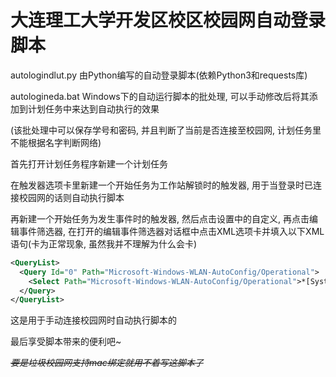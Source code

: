 # 大连理工大学开发区校区校园网自动登录脚本
autologindlut.py 由Python编写的自动登录脚本(依赖Python3和requests库)

autologineda.bat Windows下的自动运行脚本的批处理, 可以手动修改后将其添加到计划任务中来达到自动执行的效果

(该批处理中可以保存学号和密码, 并且判断了当前是否连接至校园网, 计划任务里不能根据名字判断网络)

首先打开计划任务程序新建一个计划任务

在触发器选项卡里新建一个开始任务为工作站解锁时的触发器, 用于当登录时已连接校园网的话则自动执行脚本

再新建一个开始任务为发生事件时的触发器, 然后点击设置中的自定义, 再点击编辑事件筛选器, 在打开的编辑事件筛选器对话框中点击XML选项卡并填入以下XML语句(卡为正常现象, 虽然我并不理解为什么会卡)
```xml
<QueryList>
  <Query Id="0" Path="Microsoft-Windows-WLAN-AutoConfig/Operational">
    <Select Path="Microsoft-Windows-WLAN-AutoConfig/Operational">*[System[Provider[@Name='Microsoft-Windows-WLAN-AutoConfig'] and (EventID=8001)]][EventData[Data[@Name='SSID']='DLUT-EDA']]</Select>
  </Query>
</QueryList>
```
这是用于手动连接校园网时自动执行脚本的

最后享受脚本带来的便利吧~

~~*要是垃圾校园网支持mac绑定就用不着写这脚本了*~~
